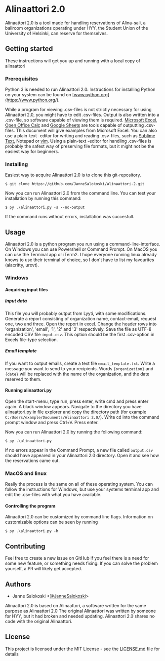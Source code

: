 # Alinaattori 2.0

Alinaattori 2.0 is a tool made for handling reservations of Alina-sali, a ballroom organizations operating under HYY, the Student Union of the University of Helsinki, can reserve for themselves.

## Getting started

These instructions will get you up and running with a local copy of alinaattori

### Prerequisites

Python 3 is needed to run Alinaattori 2.0. Instructions for installing Python on your system can be found on [www.python.org](https://www.python.org/).

While a program for viewing .csv-files is not strictly necessary for using Alinaattori 2.0, you might have to edit .csv-files. Output is also written into a .csv-file, so software capable of viewing them is required. [Microsoft Excel](https://www.office.com/), [Open Office Calc](https://www.openoffice.org/) and [Google Sheets](https://www.google.com/sheets/about/) are tools capable of outputting .csv-files. This document will give examples from Microsoft Excel. You can also use a plain-text -editor for writing and reading .csv-files, such as [Sublime Text](https://www.sublimetext.com/), Notepad or [vim](https://www.vim.org/). Using a plain-text -editor for handling .csv-files is probably the safest way of preserving file formats, but it might not be the easiest way for beginners. 

### Installing

Easiest way to acquire Alinaattori 2.0 is to clone this git-repository.

```
$ git clone https://github.com/JanneSalokoski/alinaattori-2.git
```

Now you can run Alinaattori 2.0 from the command line. You can test your installation by running this command:

```
$ py .\alinaattori.py -s --no-output
```

If the command runs without errors, installation was succesfull.

## Usage

Alinaattori 2.0 is a python program you run using a command-line-interface. On Windows you can use Powershell or Command Prompt. On MacOS you can use the Terminal app or iTerm2. I hope everyone running linux already knows to use their terminal of choice, so I don't have to list my favourites (alacritty, urxvt).

### Windows

#### Acquiring input files

##### Input data

This file you will probably output from Lyyti, with some modifications. Generate a report consisting of organization name, contact-email, request one, two and three. Open the report in excel. Change the header rows into 'organization', 'email', '1', '2' and '3' respectively. Save the file as UTF-8 encoded CSV file `input.csv`. This option should be the first .csv-option in Excels file-type selection. 

##### Email template

If you want to output emails, create a text file `email_template.txt`. Write a message you want to send to your recipients. Words `{organization}` and `{date}` will be replaced with the name of the organization, and the date reserved to them.

#### Running alinaattori.py

Open the start-menu, type run, press enter, write cmd and press enter again. A black window appears. Navigate to the directory you have alinaattori.py in file explorer and copy the directory path (for example `C:/Users/example/Documents/Alinaattori 2.0/`). Write cd into the command prompt window and press Ctrl+V. Press enter.

Now you can run Alinaattori 2.0 by running the following command:

```
$ py .\alinaattori.py 
```

If no errors appear in the Command Prompt, a new file called `output.csv` should have appeared in your Alinaattori 2.0 directory. Open it and see how the reservations came out.

### MacOS and linux

Really the process is the same on all of these operating system. You can follow the instructions for Windows, but use your systems terminal app and edit the .csv-files with what you have available.

#### Controlling the program

Alinaattori 2.0 can be customized by command line flags. Information on customizable options can be seen by running

```
$ py .\alinaattori.py -h
```

## Contributing

Feel free to create a new issue on GitHub if you feel there is a need for some new feature, or something needs fixing. If you can solve the problem yourself, a PR will likely get accepted.

## Authors

- Janne Salokoski <[@JanneSalokoski](https://github.com/JanneSalokoski)>

Alinaattori 2.0 is based on Alinaattori, a software written for the same purpose as Alinaattori 2.0 The original Alinaattori was written by someone for HYY, but it had broken and needed updating. Alinaattori 2.0 shares no code with the original Alinaattori.

## License

This project is licensed under the MIT License - see the [LICENSE.md](https://github.com/JanneSalokoski/alinaattori-2/blob/main/LICENSE.md) file for details